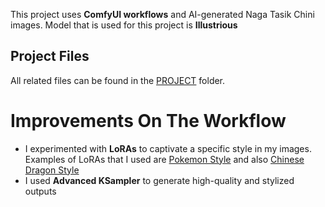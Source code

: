 This project uses **ComfyUI workflows** and AI-generated Naga Tasik Chini images. Model that is used for this project is **Illustrious**

## Project Files
All related files can be found in the [PROJECT](./Project_A1D1L) folder.

# Improvements On The Workflow
- I experimented with **LoRAs** to captivate a specific style in my images. Examples of LoRAs that I used are [Pokemon Style](https://civitai.com/models/5115/pokemon-lora-ken-sugimori-style-for-fakemon-and-characters)   and also [Chinese Dragon Style](https://civitai.com/models/225915/chinese-dragon-lora)
- I used **Advanced KSampler** to generate high-quality and stylized outputs
